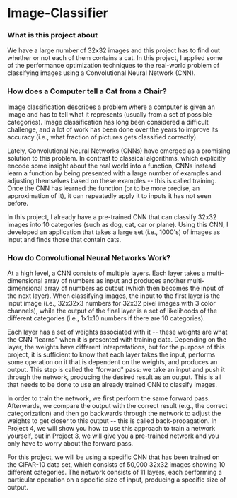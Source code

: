 # Image-Classifier

### What is this project about 

We have a large number of 32x32 images and this project has to find out whether or not each of them contains a cat. In this project, I applied some of the performance optimization techniques to the real-world problem of classifying images using a Convolutional Neural Network (CNN).

### How does a Computer tell a Cat from a Chair?

   Image classification describes a problem where a computer is given an image and has to tell what it represents (usually from a set of possible categories). Image classification has long been considered a difficult challenge, and a lot of work has been done over the years to improve its accuracy (i.e., what fraction of pictures gets classified correctly).

   Lately, Convolutional Neural Networks (CNNs) have emerged as a promising solution to this problem. In contrast to classical algorithms, which explicitly encode some insight about the real world into a function, CNNs instead learn a function by being presented with a large number of examples and adjusting themselves based on these examples -- this is called training. Once the CNN has learned the function (or to be more precise, an approximation of it), it can repeatedly apply it to inputs it has not seen before.
   
   In this project, I already have a pre-trained CNN that can classify 32x32 images into 10 categories (such as dog, cat, car or plane). Using this CNN, I developed an application that takes a large set (i.e., 1000's) of images as input and finds those that contain cats.

### How do Convolutional Neural Networks Work?

At a high level, a CNN consists of multiple layers. Each layer takes a multi-dimensional array of numbers as input and produces another multi-dimensional array of numbers as output (which then becomes the input of the next layer). When classifying images, the input to the first layer is the input image (i.e., 32x32x3 numbers for 32x32 pixel images with 3 color channels), while the output of the final layer is a set of likelihoods of the different categories (i.e., 1x1x10 numbers if there are 10 categories).

Each layer has a set of weights associated with it -- these weights are what the CNN "learns" when it is presented with training data. Depending on the layer, the weights have different interpretations, but for the purpose of this project, it is sufficient to know that each layer takes the input, performs some operation on it that is dependent on the weights, and produces an output. This step is called the "forward" pass: we take an input and push it through the network, producing the desired result as an output. This is all that needs to be done to use an already trained CNN to classify images.

In order to train the network, we first perform the same forward pass. Afterwards, we compare the output with the correct result (e.g., the correct categorization) and then go backwards through the network to adjust the weights to get closer to this output -- this is called back-propagation. In Project 4, we will show you how to use this approach to train a network yourself, but in Project 3, we will give you a pre-trained network and you only have to worry about the forward pass.

For this project, we will be using a specific CNN that has been trained on the CIFAR-10 data set, which consists of 50,000 32x32 images showing 10 different categories. The network consists of 11 layers, each performing a particular operation on a specific size of input, producing a specific size of output. 
